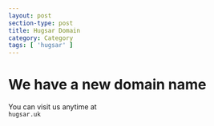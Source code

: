```yaml
---
layout: post
section-type: post
title: Hugsar Domain
category: Category
tags: [ 'hugsar' ]
---
```


We have a new domain name
=========================

You can visit us anytime at  
`hugsar.uk`
